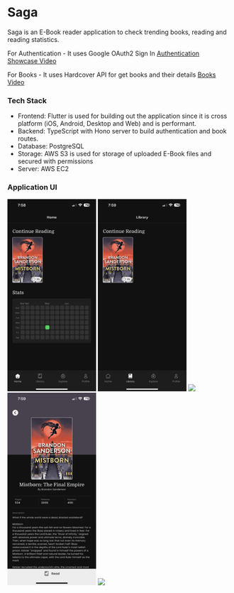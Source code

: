 # Saga

Saga is an E-Book reader application to check trending books, reading and reading statistics.

For Authentication - It uses Google OAuth2 Sign In
[Authentication Showcase Video](https://drive.google.com/file/d/1z8D67KlgXp8bqUj20ehpyZ4HiQnIUHKE/view?usp=drive_link)

For Books - It uses Hardcover API for get books and their details
[Books Video](https://drive.google.com/file/d/1x0_2fi64irlBefw3v3IzEf6immROELt3/view?usp=drive_link)

### Tech Stack
- Frontend: Flutter is used for building out the application since it is cross platform (iOS, Android, Desktop and Web) and is performant.
- Backend: TypeScript with Hono server to build authentication and book routes.
- Database: PostgreSQL
- Storage: AWS S3 is used for storage of uploaded E-Book files and secured with permissions
- Server: AWS EC2

### Application UI
<img src="https://github.com/bhaswanth-isani/saga/blob/main/assets/home.PNG?raw=true" width="200px">
<img src="https://github.com/bhaswanth-isani/saga/blob/main/assets/library.PNG?raw=true" width="200px">
<img src="https://github.com/bhaswanth-isani/saga/blob/main/assets/explore.PNG?raw=true" width="200px">
<img src="https://github.com/bhaswanth-isani/saga/blob/main/assets/book.PNG?raw=true" width="200px">
<img src="https://github.com/bhaswanth-isani/saga/blob/main/assets/render.PNG?raw=true" width="200px">